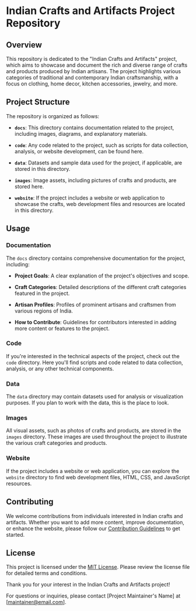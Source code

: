 # Indian Crafts and Artifacts Project Repository

## Overview

This repository is dedicated to the "Indian Crafts and Artifacts" project, which aims to showcase and document the rich and diverse range of crafts and products produced by Indian artisans. The project highlights various categories of traditional and contemporary Indian craftsmanship, with a focus on clothing, home decor, kitchen accessories, jewelry, and more.

## Project Structure

The repository is organized as follows:

- **`docs`**: This directory contains documentation related to the project, including images, diagrams, and explanatory materials.

- **`code`**: Any code related to the project, such as scripts for data collection, analysis, or website development, can be found here.

- **`data`**: Datasets and sample data used for the project, if applicable, are stored in this directory.

- **`images`**: Image assets, including pictures of crafts and products, are stored here.

- **`website`**: If the project includes a website or web application to showcase the crafts, web development files and resources are located in this directory.

## Usage

### Documentation

The `docs` directory contains comprehensive documentation for the project, including:

- **Project Goals**: A clear explanation of the project's objectives and scope.

- **Craft Categories**: Detailed descriptions of the different craft categories featured in the project.

- **Artisan Profiles**: Profiles of prominent artisans and craftsmen from various regions of India.

- **How to Contribute**: Guidelines for contributors interested in adding more content or features to the project.

### Code

If you're interested in the technical aspects of the project, check out the `code` directory. Here you'll find scripts and code related to data collection, analysis, or any other technical components.

### Data

The `data` directory may contain datasets used for analysis or visualization purposes. If you plan to work with the data, this is the place to look.

### Images

All visual assets, such as photos of crafts and products, are stored in the `images` directory. These images are used throughout the project to illustrate the various craft categories and products.

### Website

If the project includes a website or web application, you can explore the `website` directory to find web development files, HTML, CSS, and JavaScript resources.

## Contributing

We welcome contributions from individuals interested in Indian crafts and artifacts. Whether you want to add more content, improve documentation, or enhance the website, please follow our [Contribution Guidelines](CONTRIBUTING.md) to get started.

## License

This project is licensed under the [MIT License](LICENSE.md). Please review the license file for detailed terms and conditions.

Thank you for your interest in the Indian Crafts and Artifacts project!

For questions or inquiries, please contact [Project Maintainer's Name] at [maintainer@email.com].
